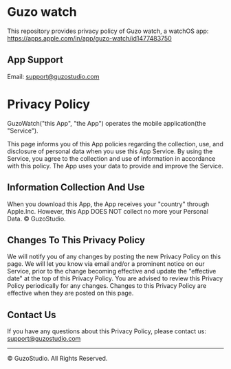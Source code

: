 # Guzo watch
This repository provides privacy policy of Guzo watch, a watchOS app: https://apps.apple.com/in/app/guzo-watch/id1477483750

## App Support
Email: support@guzostudio.com

# Privacy Policy

GuzoWatch("this App", "the App") operates the mobile application(the "Service").

  This page informs you of this App policies regarding the collection, use, and disclosure of personal data when you use this App Service.  By using the Service, you agree to the collection and use of information in accordance with this policy. The App uses your data to provide and improve the Service.

  ## Information Collection And Use
  
  When you download this App, the App receives your "country" through Apple.Inc. However, this App DOES NOT collect no more your Personal Data. 
  © GuzoStudio.
  
  ## Changes To This Privacy Policy
  
  We will notify you of any changes by posting the new Privacy Policy on this page. We will let you know via email and/or a prominent notice on our Service, prior to the change becoming effective and update the "effective date" at the top of this Privacy Policy. You are advised to review this Privacy Policy periodically for any changes. Changes to this Privacy Policy are effective when they are posted on this page.
  
  ## Contact Us
  
  If you have any questions about this Privacy Policy, please contact us: support@guzostudio.com
  
- - -

© GuzoStudio. All Rights Reserved.
